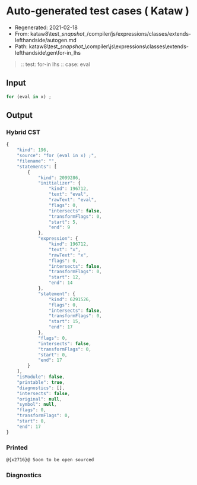 # Auto-generated test cases ( Kataw )
- Regenerated: 2021-02-18
- From: kataw8\test\__snapshot__/compiler/js/expressions/classes/extends-lefthandside/autogen.md
- Path: kataw8\test\__snapshot__\compiler\js\expressions\classes\extends-lefthandside\gen\for-in_lhs
> :: test: for-in lhs
> :: case: eval
## Input

`````js
for (eval in x) ;
`````

## Output

### Hybrid CST


```javascript
{
    "kind": 196,
    "source": "for (eval in x) ;",
    "filename": "",
    "statements": [
        {
            "kind": 2099286,
            "initializer": {
                "kind": 196712,
                "text": "eval",
                "rawText": "eval",
                "flags": 0,
                "intersects": false,
                "transformFlags": 0,
                "start": 5,
                "end": 9
            },
            "expression": {
                "kind": 196712,
                "text": "x",
                "rawText": "x",
                "flags": 0,
                "intersects": false,
                "transformFlags": 0,
                "start": 12,
                "end": 14
            },
            "statement": {
                "kind": 6291526,
                "flags": 0,
                "intersects": false,
                "transformFlags": 0,
                "start": 15,
                "end": 17
            },
            "flags": 0,
            "intersects": false,
            "transformFlags": 0,
            "start": 0,
            "end": 17
        }
    ],
    "isModule": false,
    "printable": true,
    "diagnostics": [],
    "intersects": false,
    "original": null,
    "symbol": null,
    "flags": 0,
    "transformFlags": 0,
    "start": 0,
    "end": 17
}
```

  
### Printed


```javascript
@{x2716}@ Soon to be open sourced
```

  
### Diagnostics


```javascript

```

